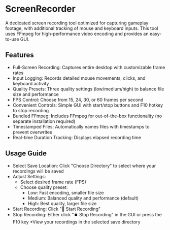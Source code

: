 # ScreenRecorder
A dedicated screen recording tool optimized for capturing gameplay footage, with additional tracking of mouse and keyboard inputs. This tool uses FFmpeg for high-performance video encoding and provides an easy-to-use GUI.
## Features
* Full-Screen Recording: Captures entire desktop with customizable frame rates
* Input Logging: Records detailed mouse movements, clicks, and keyboard activity
* Quality Presets: Three quality settings (low/medium/high) to balance file size and performance
* FPS Control: Choose from 15, 24, 30, or 60 frames per second
* Convenient Controls: Simple GUI with start/stop buttons and F10 hotkey to stop recording
* Bundled FFmpeg: Includes FFmpeg for out-of-the-box functionality (no separate installation required)
* Timestamped Files: Automatically names files with timestamps to prevent overwrites
* Real-time Duration Tracking: Displays elapsed recording time
## Usage Guide
* Select Save Location: Click "Choose Directory" to select where your recordings will be saved
* Adjust Settings:
  * Select desired frame rate (FPS)
  * Choose quality preset:
     * Low: Fast encoding, smaller file size
    * Medium: Balanced quality and performance (default)
    * High: Best quality, larger file size
* Start Recording: Click "🔴 Start Recording"
* Stop Recording: Either click "⏹️ Stop Recording" in the GUI or press the F10 key
*View your recordings in the selected save directory
